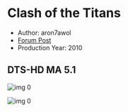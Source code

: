 # Clash of the Titans

* Author: aron7awol
* [Forum Post](https://www.avsforum.com/threads/bass-eq-for-filtered-movies.2995212/post-58302600)
* Production Year: 2010

## DTS-HD MA 5.1

![img 0](https://i.imgur.com/dgFu3AD.jpg)

![img 0](https://i.imgur.com/oBEeJwZ.jpg)

